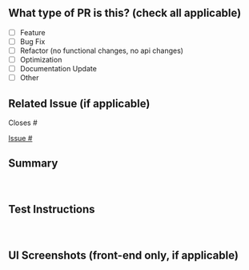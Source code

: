 ## What type of PR is this? (check all applicable)
- [ ] Feature
- [ ] Bug Fix
- [ ] Refactor (no functional changes, no api changes)
- [ ] Optimization
- [ ] Documentation Update
- [ ] Other

## Related Issue (if applicable)
<!-- If this PR should close an issue automatically, use `Closes #<issue number>` -->
<!-- Example: Closes #15 / Fixes #42 / Resolves #99 -->
Closes #

<!-- If this PR is related to an issue but should NOT close it, add a link -->
<!-- Example: [Issue #15](https://github.com/your-repo/issues/15) -->
[Issue #]()

## Summary
<!-- Briefly describe the changes made in this PR -->
　　　
## Test Instructions
<!-- Provide clear steps on how to test this update -->
　　　
## UI Screenshots (front-end only, if applicable)
<!-- Attach screenshots if there are any UI changes -->
　　　
